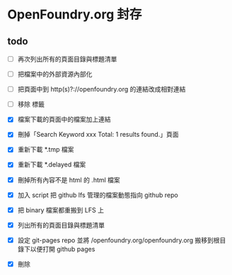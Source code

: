 # OpenFoundry.org 封存

## todo

- [ ] 再次列出所有的頁面目錄與標題清單
- [ ] 把檔案中的外部資源內部化
- [ ] 把頁面中到 http(s)?://openfoundry.org 的連結改成相對連結
- [ ] 移除 <script>jQuery.extend(Drupal.settings...</script> 標籤

- [x] 檔案下載的頁面中的檔案加上連結
- [x] 刪掉「Search Keyword xxx Total: 1 results found.」頁面
- [x] 重新下載 *.tmp 檔案
- [x] 重新下載 *.delayed 檔案
- [x] 刪掉所有內容不是 html 的 .html 檔案
- [x] 加入 script 把 github lfs 管理的檔案動態指向 github repo
- [x] 把 binary 檔案都重搬到 LFS 上
- [x] 列出所有的頁面目錄與標題清單
- [x] 設定 git-pages repo 並將 /openfoundry.org/openfoundry.org 搬移到根目錄下以便打開 github pages
- [x] 刪除 <title>40x 的 HTML 檔案
- [x] 下載 to_be_download_url.txt 的檔案
- [x] 移除「Please log in or register to view or modify your profile.」的頁面
- [x] 下載 binary_list.txt 的檔案
- [x] 刪除沒有附檔名，但是有同名 .html 檔案的檔案
- [x] 排除的 of.openfoundry.org 另行處理
- [x] 列出所有的 binary 檔案清單並且抓取
- [x] 列出目前檔案中連結的多媒體檔案清單
- [x] 把所有的 page not found 刪除
- [x] 移除 0 Bytes 的檔案
- [x] 處理 `<TITLE>Page has moved</TITLE>` 的 .html 頁面
- [x] 處理「Click here...」的 html 頁面
- [x] 移除有對應檔案的 0 bytes HTML 檔案
- [x] 列出所有尚未 commit 的檔案清單

## 建立鏡像流程

詳細的鏡像過程可參考 commit history - [main branch](https://github.com/ocftw/openfoundry.org/commits/main/)、[gh-pages branch](https://github.com/ocftw/openfoundry.org/commits/gh-pages/)

1. 在 mac 上安裝 httrack

  ```bash
  ➜  ~ brew install httrack
  ```

2. 建立基礎鏡像

  ```bash
  ./httrack.sh
  ```

3. binary 檔案的擷取策略

  - 先只抓 html 網頁
  - 接著再從 hts-cache/new.txt 中列舉 binary 檔案
  - sftp 進去主機找該檔案，下載後置入，於 httrack.sh 手動排除該路徑
  - 再用 httrack_url_list.sh 抓取其餘的 binary 檔案

### binary 檔案位置

  ```text
  /archived/*.zip
  /wsw/dmdocuments/*.pdf
  /of/MOST/103/*.pdf
  /of/MOST/102_testing/*.pdf
  /of/nsc_upload_dir/*.pdf
  /of/public/tmp/nsc101-20130618/*.pdf
  /of/public/download/* (120GB, 暫且不抓) //FIXME
  ```

## 處理腳本

### 1. page_search_to_list.sh - 搜尋特定文字並建立檔案列表

用法：`./page_search_to_list.sh "Page not found"`

功能：搜尋包含指定文字的檔案並建立 matched_files.txt

### 2. files_to_urls.sh - 將檔案路徑轉換為 URL

用法：`./files_to_urls.sh`

功能：從 matched_files.txt 讀取檔案列表，生成對應的 URL 列表到 matched_urls.txt

### 3. extract_media.sh - 提取多媒體檔案清單

用法：`./extract_media.sh`

功能：從 HTTrack 記錄中提取 openfoundry.org 域名下被略過的多媒體檔案，生成 media_tbd_openfoundry.txt 列表

## 處理流程

1. 使用 `page_search_to_list.sh` 搜尋問題頁面（如 "Page not found"）
2. 使用 `files_to_urls.sh` 將檔案路徑轉換為 URL
3. 使用 `extract_media.sh` 提取多媒體檔案清單
4. 根據 todo 清單逐一處理各項任務

## 完整頁面清單

[pages.tsv](https://github.com/ocftw/openfoundry.org/blob/main/pages.tsv) 中列舉了所有頁面

## 授權

- [main](https://github.com/ocftw/openfoundry.org/tree/main) branch 下的所有檔案以 CC0 釋出至公眾領域。
- [gh-pages](https://github.com/ocftw/openfoundry.org/tree/gh-pages) 內的網頁、影像與多媒體檔案，依循 [openfoundry.org 網站授權](https://openfoundry.org/terms-of-use.html)——除另有註明外，採用 [CC BY-NC-ND 4.0 創用CC「姓名標示─非商業性─禁止改作 4.0 國際」授權](https://creativecommons.org/licenses/by-nc-nd/4.0/deed.zh-hant) 及其後續版本授權釋出，請標明著作智慧財產權屬於中央研究院。